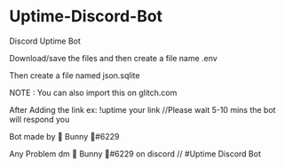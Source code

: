 # Uptime-Discord-Bot

Discord Uptime Bot 

Download/save the files and then create a file name .env

Then create a file named json.sqlite

NOTE : You can also import this on glitch.com 

After Adding the link ex: !uptime your link //Please wait 5-10 mins the bot will respond you

Bot made by 🐰 Bunny 🐰#6229

Any Problem dm 🐰 Bunny 🐰#6229 on discord // #Uptime Discord Bot
